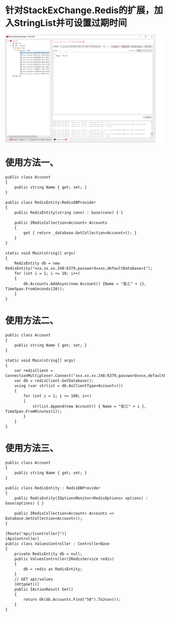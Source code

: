 # 针对StackExChange.Redis的扩展，加入StringList并可设置过期时间
![Image text](https://github.com/code-institutes/Apteryx.StackExChange.Redis.Extend/blob/master/demo1.png)

# 使用方法一、

    public class Account
    {
        public string Name { get; set; }
    }

    public class RedisEntity:RedisDBProvider
    {
        public RedisEntity(string conn) : base(conn) { }

        public IRedisCollection<Account> Accounts
        {
            get { return _database.GetCollection<Account>(); }
        }
    }

    static void Main(string[] args)
    {
        RedisEntity db = new RedisEntity("xxx.xx.xx.248:6379,password=xxx,defaultDatabase=1");
        for (int i = 1; i <= 10; i++)
        {
            db.Accounts.AddAsync(new Account() {Name = "张三" + i}, TimeSpan.FromSeconds(20));
        }
    }

# 使用方法二、
    public class Account
    {
        public string Name { get; set; }
    }
    
    static void Main(string[] args)
    {
        var redisClient = ConnectionMultiplexer.Connect("xxx.xx.xx.248:6379,password=xxx,defaultDatabase=0");
        var db = redisClient.GetDatabase();
        using (var strlist = db.AsClientType<Account>())
        {
            for (int i = 1; i <= 100; i++)
            {
                strlist.Append(new Account() { Name = "张三" + i }, TimeSpan.FromMinutes(1));
            }
        }
    }
# 使用方法三、
    public class Account
    {
        public string Name { get; set; }
    }

    public class RedisEntity : RedisDBProvider
    {
        public RedisEntity(IOptionsMonitor<RedisOptions> options) : base(options) { }

        public IRedisCollection<Account> Accounts => Database.GetCollection<Account>();
    }
    
    [Route("api/[controller]")]
    [ApiController]
    public class ValuesController : ControllerBase
    {
        private RedisEntity db = null;
        public ValuesController(IRedisService redis)
        {
            db = redis as RedisEntity;
        }
        // GET api/values
        [HttpGet()]
        public IActionResult Get()
        {
            return Ok(db.Accounts.Find("50").ToJson());
        }
    }
    
